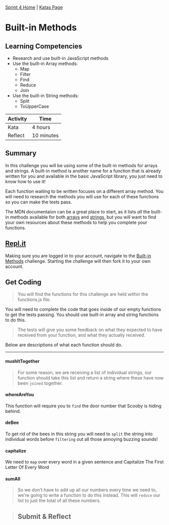 [Sprint 4 Home](../README.md) | [Katas Page](../js-katas.md)

# Built-in Methods

## Learning Competencies
- Research and use built-in JavaScript methods
- Use the built-in Array methods:
    - Map
    - Filter
    - Find
    - Reduce
    - Join
- Use the built-in String methods:
    - Split
    - ToUpperCase

Activity | Time|
------------|----------|
Kata | 4 hours
Reflect | 10 minutes

## Summary

In this challenge you will be using some of the built-in methods for arrays and strings. A built-in method is another name for a function that is already written for you and available in the basic JavaScript library, you just need to know how to use it!

Each function waiting to be written focuses on a different array method. You will need to research the methods you will use for each of these functions so you can make the tests pass.

The MDN documentaion can be a great place to start, as it lists _all_ the built-in methods available for both [arrays](https://developer.mozilla.org/en-US/docs/Web/JavaScript/Reference/Global_Objects/Array) and [strings](https://developer.mozilla.org/en-US/docs/Web/JavaScript/Reference/Global_Objects/String), but you will want to find your own resources about these methods to help you complete your functions.

## [Repl.it](https://repl.it/@devacademy)
Making sure you are logged in to your account, navigate to the [Built-in Methods](https://repl.it/@devacademy/Built-in-Methods) challenge. Starting the challenge will then fork it to your own account.

## Get Coding
>You will find the functions for this challenge are held within the functions.js file.

You will need to complete the code that goes inside of our empty functions to get the tests passing. You should use built-in array and string functions to do this.

> The tests will give you some feedback on what they expected to have received from your function, and what they actually received.

Below are descriptions of what each function should do.

---

#### mushItTogether
>For some reason, we are receiving a list of individual strings, our function should take this list and return a string where these have now been `joined` together.

#### whereAreYou    
This function will require you to `find` the door number that Scooby is hiding behind.

#### deBee
To get rid of the bees in this string you will need to `split` the string into individual words before `filtering` out all those annoying buzzing sounds!

#### capitalize
We need to `map` over every word in a given sentence and Capitalize The First Letter Of Every Word 

#### sumAll
>So we don't have to add up all our numbers every time we need to, we're going to write a function to do this instead. This will `reduce` our list to just the total of all these numbers.


>## Submit & Reflect